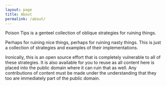 ```yaml
---
layout: page
title: About
permalink: /about/
---
```

Poison Tips is a genteel collection of oblique strategies for ruining things.

Perhaps for ruining nice things, perhaps for ruining nasty things. This is just a collection of strategies and examples of their implementations.

Ironically, this is an open source effort that is completely vulnerable to all of these strategies. It is also available for you to reuse as all content here is placed into the public domain where it can ruin that as well. Any contributions of content must be made under the understanding that they too are immediately part of the public domain.

